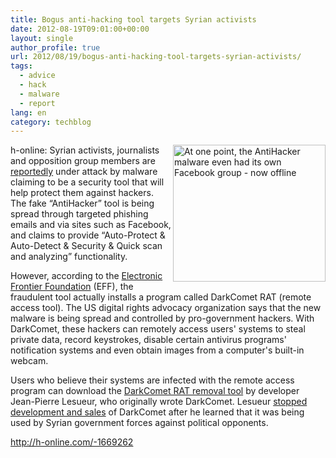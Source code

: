 ```yaml
---
title: Bogus anti-hacking tool targets Syrian activists
date: 2012-08-19T09:01:00+00:00
layout: single
author_profile: true
url: 2012/08/19/bogus-anti-hacking-tool-targets-syrian-activists/
tags:
  - advice
  - hack
  - malware
  - report
lang: en
category: techblog
---
```

<a href="http://lh3.ggpht.com/--Ib-1XvHins/UDCkRRX5xpI/AAAAAAAAG_0/tqI4jgZbpD8/s1600-h/Facebook_Anti-Hacker_screenshot%25255B10%25255D.png" target="_blank"><img title="At one point, the AntiHacker malware even had its own Facebook group - now offline" border="0" alt="At one point, the AntiHacker malware even had its own Facebook group - now offline" align="right" src="http://lh6.ggpht.com/-fUWhv-ikqPc/UDCkT6sueiI/AAAAAAAAG_8/XTy7ihrtcmA/Facebook_Anti-Hacker_screenshot_thumb%25255B8%25255D.png?imgmax=800" width="244" height="219" /></a>h-online: Syrian activists, journalists and opposition group members are [reportedly](https://www.eff.org/deeplinks/2012/08/syrian-malware-post) under attack by malware claiming to be a security tool that will help protect them against hackers. The fake “AntiHacker” tool is being spread through targeted phishing emails and via sites such as Facebook, and claims to provide “Auto-Protect & Auto-Detect & Security & Quick scan and analyzing” functionality. 

However, according to the [Electronic Frontier Foundation](https://www.eff.org/) (EFF), the fraudulent tool actually installs a program called DarkComet RAT (remote access tool). The US digital rights advocacy organization says that the new malware is being spread and controlled by pro-government hackers. With DarkComet, these hackers can remotely access users' systems to steal private data, record keystrokes, disable certain antivirus programs' notification systems and even obtain images from a computer's built-in webcam. 

Users who believe their systems are infected with the remote access program can download the [DarkComet RAT removal tool](http://www.phrozensoft.com/dcrem.more) by developer Jean-Pierre Lesueur, who originally wrote DarkComet. Lesueur [stopped development and sales](http://threatpost.com/en_us/blogs/darkcomet-rat-flames-out-070912) of DarkComet after he learned that it was being used by Syrian government forces against political opponents. 

<a href="http://h-online.com/-1669262" target="_blank">http://h-online.com/-1669262</a>